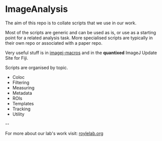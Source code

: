 # ImageAnalysis


The aim of this repo is to collate scripts that we use in our work.

Most of the scripts are generic and can be used as is, or use as a starting point for a related analysis task.
More specialised scripts are typically in their own repo or associated with a paper repo.

Very useful stuff is in [imagej-macros](https://github.com/quantixed/imagej-macros) and in the **quantixed** ImageJ Update Site for Fiji.

Scripts are organised by topic.

- Coloc
- Filtering
- Measuring
- Metadata
- ROIs
- Templates
- Tracking
- Utility

--

For more about our lab's work visit: [roylelab.org](https://roylelab.org)
